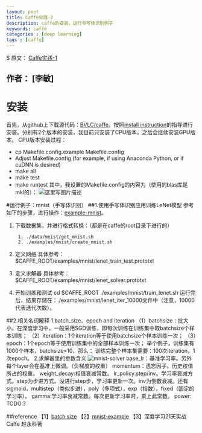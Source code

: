 ```yaml
---
layout: post
title: Caffe实践-2
description: caffe的安装，运行书写体识别例子
keywords: caffe
categories : [deep learning]
tags : [caffe]
---
```

S
原文： [Caffe实践-1](http://blog.csdn.net/u010458863/article/details/58200772)

作者： [李敏]
-------------------

# 安装
首先，从github上下载源代码：[BVLC/caffe](https://github.com/BVLC/caffe)。按照[install instruction](http://caffe.berkeleyvision.org/installation.html)的指导进行安装。分别有2个版本的安装，我目前只安装了CPU版本。之后会继续安装GPU版本。
CPU版本安装过程：

 - cp Makefile.config.example Makefile.config
 - Adjust Makefile.config (for example, if using Anaconda Python, or if cuDNN is desired)
 - make all
 - make test
 - make runtest
其中，我设置的Makefile.config的内容为（使用的blas库是mkl的）：
![这里写图片描述](http://img.blog.csdn.net/20170227184626156?watermark/2/text/aHR0cDovL2Jsb2cuY3Nkbi5uZXQvdTAxMDQ1ODg2Mw==/font/5a6L5L2T/fontsize/400/fill/I0JBQkFCMA==/dissolve/70/gravity/SouthEast)

#运行例子：mnist（手写体识别）
##1.使用手写体识别应用训练LeNet模型
参考如下的步骤，进行操作：[example-mnist](http://caffe.berkeleyvision.org/gathered/examples/mnist.html)。
    

 1. 下载数据集，并进行格式转换：（都是在caffe的root目录下进行的）
    
         1. ./data/mnist/get_mnist.sh
         2. ./examples/mnist/create_mnist.sh
    
 2.  定义网络
     具体参考：
    $CAFFE_ROOT/examples/mnist/lenet_train_test.prototxt

 3. 定义求解器
     具体参考：
    $CAFFE_ROOT/examples/mnist/lenet_solver.prototxt

 4. 开始训练和测试
    cd $CAFFE_ROOT
    ./examples/mnist/train_lenet.sh
    运行完后，结果存储在：./examples/mnist/lenet_iter_10000文件中（注意，10000代表迭代次数）。
    

##2.相关名词解释
1.batch_size、epoch and iteration
（1）batchsize：批大小。在深度学习中，一般采用SGD训练，即每次训练在训练集中取batchsize个样本训练；
（2）iteration：1个iteration等于使用batchsize个样本训练一次；
（3）epoch：1个epoch等于使用训练集中的全部样本训练一次；
举个例子，训练集有1000个样本，batchsize=10，那么：
训练完整个样本集需要：100次iteration，1次epoch。
2.求解器里的参数含义
![mnist-solver](http://img.blog.csdn.net/20170227191045424?watermark/2/text/aHR0cDovL2Jsb2cuY3Nkbi5uZXQvdTAxMDQ1ODg2Mw==/font/5a6L5L2T/fontsize/400/fill/I0JBQkFCMA==/dissolve/70/gravity/SouthEast)
base_lr：基准学习率。另外每个layer会在基准上微调。（负梯度的权重）
momentum：遗忘因子。历史权值所占的权重。
weight_decay:权值衰减常数。
lr_policy:step/inv。学习率衰减方式。step为步进方式。没进行step步，学习率更新一次。inv为倒数衰减。还有sigmoid，multistep（类似步进），poly（多项式），exp（指数），fixed（固定的学习率）。
gamma:学习率衰减常数。每次更新学习率时，乘上此常数。
power: TODO？

##reference
【1】[batch size](https://zhidao.baidu.com/question/201951328759691645.html)
【2】[mnist-example](http://caffe.berkeleyvision.org/gathered/examples/mnist.html)
【3】深度学习21天实战Caffe 赵永科著

